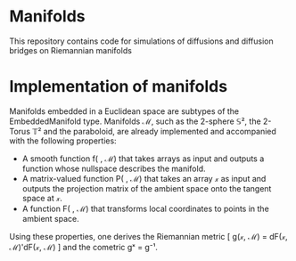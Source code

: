 # Manifolds
This repository contains code for simulations of diffusions and diffusion bridges on Riemannian manifolds

# Implementation of manifolds

Manifolds embedded in a Euclidean space are subtypes of the EmbeddedManifold type. Manifolds ℳ, such as the 2-sphere 𝕊², the 2-Torus 𝕋² and the paraboloid, are already implemented and accompanied with the following properties:

  - A smooth function f( , ℳ) that takes arrays as input and outputs a function whose nullspace describes the manifold.
  - A matrix-valued function P( , ℳ) that takes an array 𝓍 as input and outputs the projection matrix of the ambient space onto the tangent space at 𝓍.
  - A function F( , ℳ) that transforms local coordinates to points in the ambient space.

  Using these properties, one derives the Riemannian metric
  \[ g(𝓍, ℳ) = dF(𝓍, ℳ)'dF(𝓍, ℳ) \]
  and the cometric gˣ = g⁻¹. 
